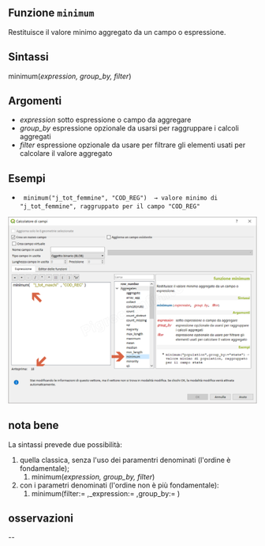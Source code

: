 ## Funzione `minimum`

Restituisce il valore minimo aggregato da un campo o espressione.

## Sintassi

minimum(_expression, group_by, filter_)

## Argomenti

* _expression_ sotto espressione o campo da aggregare
* _group_by_ espressione opzionale da usarsi per raggruppare i calcoli aggregati
* _filter_ espressione opzionale da usare per filtrare gli elementi usati per calcolare il valore aggregato

## Esempi

* ` minimum("j_tot_femmine", "COD_REG")  → valore minimo di "j_tot_femmine", raggruppato per il campo "COD_REG"`

![](/img/aggregates/minimum/minimum1.png)

## nota bene

La sintassi prevede due possibilità:
1. quella classica, senza l'uso dei paramentri denominati (l'ordine è fondamentale);
    1. minimum(_expression, group_by, filter_)
2. con i parametri denominati (l'ordine non è più fondamentale): 
    1. minimum(filter:= ,_expression:= ,group_by:= )


## osservazioni

--
